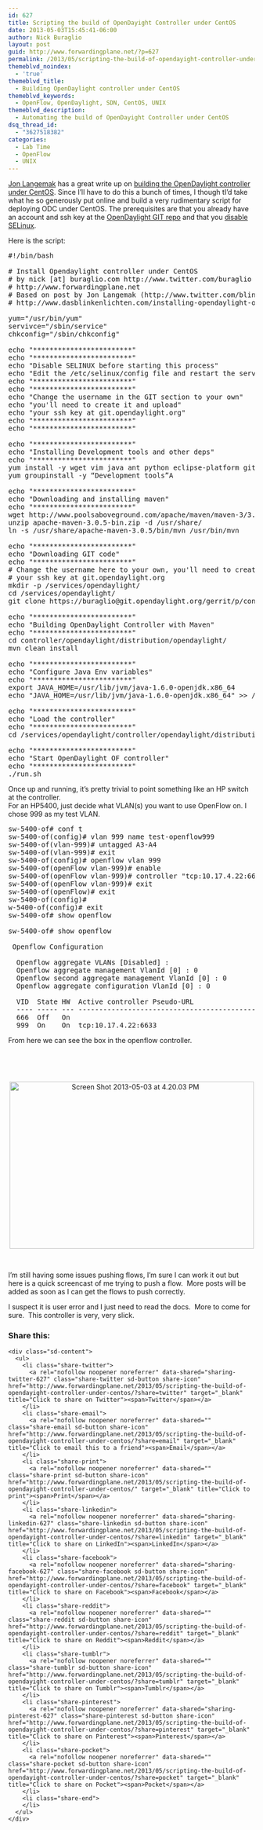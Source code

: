 ```yaml
---
id: 627
title: Scripting the build of OpenDayight Controller under CentOS
date: 2013-05-03T15:45:41-06:00
author: Nick Buraglio
layout: post
guid: http://www.forwardingplane.net/?p=627
permalink: /2013/05/scripting-the-build-of-opendayight-controller-under-centos/
themeblvd_noindex:
  - 'true'
themeblvd_title:
  - Building OpenDaylight controller under CentOS
themeblvd_keywords:
  - OpenFlow, OpenDaylight, SDN, CentOS, UNIX
themeblvd_description:
  - Automating the build of OpenDayight Controller under CentOS
dsq_thread_id:
  - "3627518382"
categories:
  - Lab Time
  - OpenFlow
  - UNIX
---
```

<a href="https://twitter.com/blinken_lichten" target="_blank">Jon Langemak</a> has a great write up on <a href="http://www.dasblinkenlichten.com/installing-opendaylight-on-centos/" target="_blank">building the OpenDaylight controller under CentOS</a>. Since I&#8217;ll have to do this a bunch of times, I though tI&#8217;d take what he so generously put online and build a very rudimentary script for deploying ODC under CentOS. The prerequisites are that you already have an account and ssh key at the <a href="https://git.opendaylight.org/" target="_blank">OpenDaylight GIT repo</a> and that you <a href="http://www.revsys.com/writings/quicktips/turn-off-selinux.html" target="_blank">disable SELinux</a>.

Here is the script:

<pre>#!/bin/bash

# Install Opendaylight controller under CentOS
# by nick [at] buraglio.com http://www.twitter.com/buraglio
# http://www.forwardingplane.net
# Based on post by Jon Langemak (http://www.twitter.com/blinken_lichten)
# http://www.dasblinkenlichten.com/installing-opendaylight-on-centos/

yum="/usr/bin/yum"
servivce="/sbin/service"
chkconfig="/sbin/chkconfig"

echo "************************"
echo "************************"
echo "Disable SELINUX before starting this process"
echo "Edit the /etc/selinux/config file and restart the server"
echo "************************"
echo "************************"
echo "Change the username in the GIT section to your own"
echo "you'll need to create it and upload"
echo "your ssh key at git.opendaylight.org"
echo "************************"
echo "************************"

echo "************************"
echo "Installing Development tools and other deps"
echo "************************"
yum install -y wget vim java ant python eclipse-platform git
yum groupinstall -y “Development tools”A

echo "************************"
echo "Downloading and installing maven"
echo "************************"
wget http://www.poolsaboveground.com/apache/maven/maven-3/3.0.5/binaries/apache-maven-3.0.5-bin.zip
unzip apache-maven-3.0.5-bin.zip -d /usr/share/
ln -s /usr/share/apache-maven-3.0.5/bin/mvn /usr/bin/mvn

echo "************************"
echo "Downloading GIT code"
echo "************************"
# Change the username here to your own, you'll need to create it and upload
# your ssh key at git.opendaylight.org
mkdir -p /services/opendaylight/
cd /services/opendaylight/
git clone https://buraglio@git.opendaylight.org/gerrit/p/controller.git

echo "************************"
echo "Building OpenDaylight Controller with Maven"
echo "************************"
cd controller/opendaylight/distribution/opendaylight/
mvn clean install

echo "************************"
echo "Configure Java Env variables"
echo "************************"
export JAVA_HOME=/usr/lib/jvm/java-1.6.0-openjdk.x86_64
echo "JAVA_HOME=/usr/lib/jvm/java-1.6.0-openjdk.x86_64" &gt;&gt; /etc/environment

echo "************************"
echo "Load the controller"
echo "************************"
cd /services/opendaylight/controller/opendaylight/distribution/opendaylight/target/distribution.opendaylight-0.1.0-SNAPSHOT-osgipackage/opendaylight

echo "************************"
echo "Start OpenDaylight OF controller"
echo "************************"
./run.sh</pre>

Once up and running, it&#8217;s pretty trivial to point something like an HP switch at the controller.  
For an HP5400, just decide what VLAN(s) you want to use OpenFlow on. I chose 999 as my test VLAN.

<pre>sw-5400-of# conf t
sw-5400-of(config)# vlan 999 name test-openflow999
sw-5400-of(vlan-999)# untagged A3-A4 
sw-5400-of(vlan-999)# exit
sw-5400-of(config)# openflow vlan 999
sw-5400-of(openFlow vlan-999)# enable
sw-5400-of(openFlow vlan-999)# controller "tcp:10.17.4.22:6633"
sw-5400-of(openFlow vlan-999)# exit       
sw-5400-of(openFlow)# exit
sw-5400-of(config)# 
w-5400-of(config)# exit
sw-5400-of# show openflow 

sw-5400-of# show openflow 

 Openflow Configuration

  Openflow aggregate VLANs [Disabled] :           
  Openflow aggregate management VlanId [0] : 0     
  Openflow second aggregate management VlanId [0] : 0     
  Openflow aggregate configuration VlanId [0] : 0     

  VID  State HW  Active controller Pseudo-URL                       Conn
  ---- ----- --- -------------------------------------------------- ----
  666  Off   On                                                     No  
  999  On    On  tcp:10.17.4.22:6633                                Yes</pre>

From here we can see the box in the openflow controller.

&nbsp;

&nbsp;

<p style="text-align: center;">
  <a href="http://www.forwardingplane.net/wp-content/uploads/2013/05/Screen-Shot-2013-05-03-at-4.20.03-PM.png"><img class="wp-image-636 aligncenter" alt="Screen Shot 2013-05-03 at 4.20.03 PM" src="http://www.forwardingplane.net/wp-content/uploads/2013/05/Screen-Shot-2013-05-03-at-4.20.03-PM.png" width="499" height="340" srcset="http://www.forwardingplane.net/wp-content/uploads/2013/05/Screen-Shot-2013-05-03-at-4.20.03-PM.png 1386w, http://www.forwardingplane.net/wp-content/uploads/2013/05/Screen-Shot-2013-05-03-at-4.20.03-PM-300x204.png 300w, http://www.forwardingplane.net/wp-content/uploads/2013/05/Screen-Shot-2013-05-03-at-4.20.03-PM-1024x698.png 1024w, http://www.forwardingplane.net/wp-content/uploads/2013/05/Screen-Shot-2013-05-03-at-4.20.03-PM-550x375.png 550w" sizes="(max-width: 499px) 100vw, 499px" /></a>
</p>

&nbsp;

I&#8217;m still having some issues pushing flows, I&#8217;m sure I can work it out but here is a quick screencast of me trying to push a flow.  More posts will be added as soon as I can get the flows to push correctly.  
  
I suspect it is user error and I just need to read the docs.  More to come for sure.  This controller is very, very slick.

<div class="sharedaddy sd-sharing-enabled">
  <div class="robots-nocontent sd-block sd-social sd-social-icon-text sd-sharing">
    <h3 class="sd-title">
      Share this:
    </h3>
    
    <div class="sd-content">
      <ul>
        <li class="share-twitter">
          <a rel="nofollow noopener noreferrer" data-shared="sharing-twitter-627" class="share-twitter sd-button share-icon" href="http://www.forwardingplane.net/2013/05/scripting-the-build-of-opendayight-controller-under-centos/?share=twitter" target="_blank" title="Click to share on Twitter"><span>Twitter</span></a>
        </li>
        <li class="share-email">
          <a rel="nofollow noopener noreferrer" data-shared="" class="share-email sd-button share-icon" href="http://www.forwardingplane.net/2013/05/scripting-the-build-of-opendayight-controller-under-centos/?share=email" target="_blank" title="Click to email this to a friend"><span>Email</span></a>
        </li>
        <li class="share-print">
          <a rel="nofollow noopener noreferrer" data-shared="" class="share-print sd-button share-icon" href="http://www.forwardingplane.net/2013/05/scripting-the-build-of-opendayight-controller-under-centos/" target="_blank" title="Click to print"><span>Print</span></a>
        </li>
        <li class="share-linkedin">
          <a rel="nofollow noopener noreferrer" data-shared="sharing-linkedin-627" class="share-linkedin sd-button share-icon" href="http://www.forwardingplane.net/2013/05/scripting-the-build-of-opendayight-controller-under-centos/?share=linkedin" target="_blank" title="Click to share on LinkedIn"><span>LinkedIn</span></a>
        </li>
        <li class="share-facebook">
          <a rel="nofollow noopener noreferrer" data-shared="sharing-facebook-627" class="share-facebook sd-button share-icon" href="http://www.forwardingplane.net/2013/05/scripting-the-build-of-opendayight-controller-under-centos/?share=facebook" target="_blank" title="Click to share on Facebook"><span>Facebook</span></a>
        </li>
        <li class="share-reddit">
          <a rel="nofollow noopener noreferrer" data-shared="" class="share-reddit sd-button share-icon" href="http://www.forwardingplane.net/2013/05/scripting-the-build-of-opendayight-controller-under-centos/?share=reddit" target="_blank" title="Click to share on Reddit"><span>Reddit</span></a>
        </li>
        <li class="share-tumblr">
          <a rel="nofollow noopener noreferrer" data-shared="" class="share-tumblr sd-button share-icon" href="http://www.forwardingplane.net/2013/05/scripting-the-build-of-opendayight-controller-under-centos/?share=tumblr" target="_blank" title="Click to share on Tumblr"><span>Tumblr</span></a>
        </li>
        <li class="share-pinterest">
          <a rel="nofollow noopener noreferrer" data-shared="sharing-pinterest-627" class="share-pinterest sd-button share-icon" href="http://www.forwardingplane.net/2013/05/scripting-the-build-of-opendayight-controller-under-centos/?share=pinterest" target="_blank" title="Click to share on Pinterest"><span>Pinterest</span></a>
        </li>
        <li class="share-pocket">
          <a rel="nofollow noopener noreferrer" data-shared="" class="share-pocket sd-button share-icon" href="http://www.forwardingplane.net/2013/05/scripting-the-build-of-opendayight-controller-under-centos/?share=pocket" target="_blank" title="Click to share on Pocket"><span>Pocket</span></a>
        </li>
        <li class="share-end">
        </li>
      </ul>
    </div>
  </div>
</div>